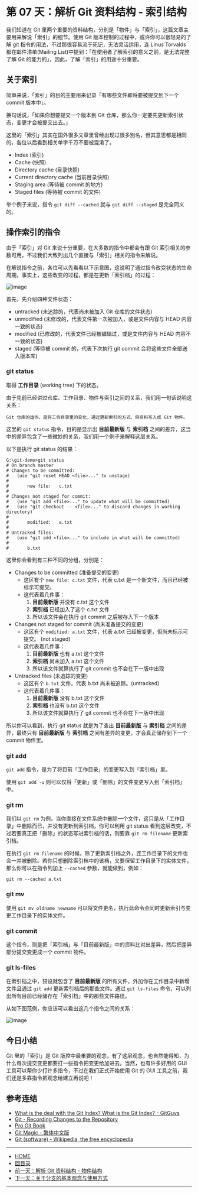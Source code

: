 第 07 天：解析 Git 资料结构 - 索引结构
=====================================================

我们知道在 Git 里两个重要的资料结构，分別是「物件」与「索引」，这篇文章主要用来解说「索引」的细节。使用 Git 版本控制的过程中，或许你可以很轻易的了解 git 指令的用法，不过那很容易流于死记，无法灵活运用，连 Linus Torvalds 都在邮件清单(Mailing List)中提到：「在使用者了解索引的意义之前，是无法完整了解 Git 的能力的」，因此，了解「索引」的用途十分重要。

关于索引
-------

简单来说，「索引」的目的主要用来记录「有哪些文件即将要被提交到下一个 commit 版本中」。

换句话说，「如果你想要提交一个版本到 Git 仓库，那么你一定要先更新索引状态，变更才会被提交出去。」

这里的「索引」其实在国外很多文章里曾经出现过很多別名，但其意思都是相同的，各位以后看到相关单字千万不要被混淆了。

* Index (索引)
* Cache (快照)
* Directory cache (目录快照)
* Current directory cache (当前目录快照)
* Staging area (等待被 commit 的地方)
* Staged files (等待被 commit 的文件)

举个例子来说，指令 `git diff --cached` 就与 `git diff --staged` 是完全同义的。

操作索引的指令
-------------

由于「索引」对 Git 来说十分重要，在大多数的指令中都会有跟 Git 索引相关的参数可用，不过我们大致列出几个直接与「索引」相关的指令来解说。

在解说指令之前，各位可以先看看以下示意图，这说明了通过指令改变状态的生命周期，事实上，这些改变的过程，都是在更新「索引档」的过程：

![image](figures/07/01.png)

首先，先介绍四种文件状态：

* untracked (未追踪的，代表尚未被加入 Git 仓库的文件状态)
* unmodified (未修改的，代表文件第一次被加入，或是文件内容与 HEAD 内容一致的状态)
* modified (已修改的，代表文件已经被编辑过，或是文件内容与 HEAD 内容不一致的状态)
* staged (等待被 commit 的，代表下次执行 git commit 会将这些文件全部送入版本库)



### git status

取得 **工作目录** (working tree) 下的状态。

由于先前已经讲过仓库、工作目录、物件与索引之间的关系，我们用一句话说明这关系：

	Git 仓库的运作，是将工作目录里的变化，通过更新索引的方式，将资料写入成 Git 物件。

这里的 `git status` 指令，目的是显示出 **目前最新版** 与 **索引档** 之间的差异，这当中的差异包含了一些微妙的关系，我们用一个例子来解释这层关系。

以下是执行 git status 的结果：

	G:\git-demo>git status
	# On branch master
	# Changes to be committed:
	#   (use "git reset HEAD <file>..." to unstage)
	#
	#       new file:   c.txt
	#
	# Changes not staged for commit:
	#   (use "git add <file>..." to update what will be committed)
	#   (use "git checkout -- <file>..." to discard changes in working directory)
	#
	#       modified:   a.txt
	#
	# Untracked files:
	#   (use "git add <file>..." to include in what will be committed)
	#
	#       b.txt

这里你会看到有三种不同的分组，分別是：

* Changes to be committed (准备提交的变更)
	* 这区有个 `new file: c.txt` 文件，代表 c.txt 是一个新文件，而且已经被标示可提交。
	* 这代表着几件事：
		1. **目前最新版** 并没有 c.txt 这个文件
		2. **索引档** 已经加入了这个 c.txt 文件
		3. 所以该文件会在执行 git commit 之后被存入下一个版本
* Changes not staged for commit (尚未准备提交的变更)
	* 这区有个 `modified: a.txt` 文件，代表 a.txt 已经被变更，但尚未标示可提交。 (not staged)
	* 这代表着几件事：
		1. **目前最新版** 也有 a.txt 这个文件
		2. **索引档** 尚未加入 a.txt 这个文件
		3. 所以该文件就算执行了 git commit 也不会在下一版中出现
* Untracked files (未追踪的变更)
	* 这区有个 `b.txt` 文件，代表 b.txt 尚未被追踪。(untracked)
	* 这代表着几件事：
		1. **目前最新版** 没有 b.txt 这个文件
		2. **索引档** 也没有 b.txt 这个文件
		3. 所以该文件就算执行了 git commit 也不会在下一版中出现

所以你可以看到，执行 git status 就是为了查出 **目前最新版** 与 **索引档** 之间的差异，最终只有 **目前最新版** 与 **索引档** 之间有差异的变更，才会真正储存到下一个 commit 物件里。

### git add

`git add` 指令，是为了将目前「工作目录」的变更写入到「索引档」里。

使用 `git add -u` 则可以仅将「更新」或「删除」的文件变更写入到「索引档」中。

### git rm

我们以 `git rm` 为例，当你直接在文件系统中删除一个文件，这只是从「工作目录」中删除而已，并没有更新到索引档，你可以利用 git status 看到这层改变，不过若要真正把「删除」的状态写进索引档的话，则要靠 `git rm filename` 更新索引档。

在执行 `git rm filename` 的时候，除了更新索引档之外，连工作目录下的文件也会一并被删除。若你只想删除索引档中的该档，又要保留工作目录下的实体文件，那么你可以在指令列加上 `--cached` 参数，就能做到，例如：

    git rm --cached a.txt

### git mv

使用 `git mv oldname newname` 可以将文件更名，执行此命令会同时更新索引与变更工作目录下的实体文件。

### git commit

这个指令，则是把「索引档」与「目前最新版」中的资料比对出差异，然后把差异部分提交变更成一个 commit 物件。

### git ls-files

在索引档之中，预设就包含了 **目前最新版** 的所有文件，外加你在工作目录中新增文件且通过 `git add` 更新索引档后的那些文件。通过 `git ls-files` 命令，可以列出所有目前已经储存在「索引档」中的那些文件路径。

从如下图范例，你应该可以看出这几个指令之间的关系：

![image](figures/07/02.png)


今日小结
-------

Git 里的「索引」是 Git 版控中最重要的观念，有了这层观念，也自然能得知，为什么每次提交变更都要打一些指令把变更给加进去。当然，也有许多好用的 GUI 工具可以帮你少打许多指令，不过在我们正式开始使用 Git 的 GUI 工具之前，我们还是多靠指令把观念给建立再说吧！


参考连结
-------

* [What is the deal with the Git Index? What is the Git Index? - GitGuys](http://www.gitguys.com/topics/whats-the-deal-with-the-git-index/)
* [Git - Recording Changes to the Repository](http://git-scm.com/book/en/Git-Basics-Recording-Changes-to-the-Repository)
* [Pro Git Book](http://progit.org/)
* [Git Magic - 繁体中文版](http://www-cs-students.stanford.edu/~blynn/gitmagic/intl/zh_tw/)
* [Git (software) - Wikipedia, the free encyclopedia](http://en.wikipedia.org/wiki/Git_(software) "Git (software) - Wikipedia, the free encyclopedia")



-------
* [HOME](../README.md)
* [回目录](README.md)
* [前一天：解析 Git 资料结构 - 物件结构](06.md)
* [下一天：关于分支的基本观念与使用方式](08.md)

-------


